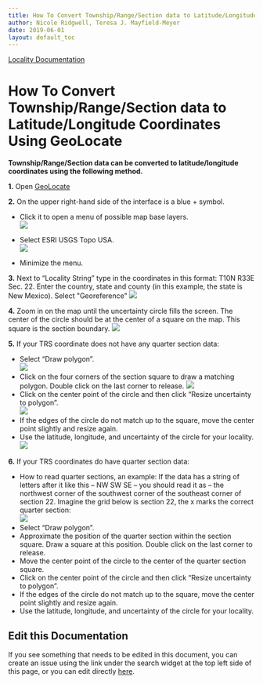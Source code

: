 ```yaml
---
title: How To Convert Township/Range/Section data to Latitude/Longitude Coordinates Using GeoLocate
author: Nicole Ridgwell, Teresa J. Mayfield-Meyer
date: 2019-06-01
layout: default_toc
---
```

[Locality Documentation](https://handbook.arctosdb.org/documentation/locality.html)

# How To Convert Township/Range/Section data to Latitude/Longitude Coordinates Using GeoLocate

**Township/Range/Section data can be converted to latitude/longitude coordinates using the following method.**

**1.**	Open [GeoLocate](https://www.geo-locate.org/web/WebGeoref.aspx)  
  
**2.**	On the upper right-hand side of the interface is a blue + symbol.  
  * Click it to open a menu of possible map base layers.  
![](https://raw.githubusercontent.com/ArctosDB/documentation-wiki/gh-pages/tutorial_images/GeoLocate1.jpg)  

  * Select ESRI USGS Topo USA.  
![](https://raw.githubusercontent.com/ArctosDB/documentation-wiki/gh-pages/tutorial_images/GeoLocate2.jpg)  

  * Minimize the menu.  

**3.**	Next to “Locality String” type in the coordinates in this format: T10N R33E Sec. 22. Enter the country, state and county (in this example, the state is New Mexico). Select "Georeference" 
![](https://raw.githubusercontent.com/ArctosDB/documentation-wiki/gh-pages/tutorial_images/GeoLocate3.jpg)  

**4.**	Zoom in on the map until the uncertainty circle fills the screen. The center of the circle should be at the center of a square on the map. This square is the section boundary. 
![](https://raw.githubusercontent.com/ArctosDB/documentation-wiki/gh-pages/tutorial_images/GeoLocate4.JPG)  

**5.**	If your TRS coordinate does not have any quarter section data:  
  * Select “Draw polygon”.  
![](https://raw.githubusercontent.com/ArctosDB/documentation-wiki/gh-pages/tutorial_images/GeoLocate4a.jpg)  
  * Click on the four corners of the section square to draw a matching polygon. Double click on the last corner to release.
![](https://raw.githubusercontent.com/ArctosDB/documentation-wiki/gh-pages/tutorial_images/GeoLocate5.JPG)   
  * Click on the center point of the circle and then click “Resize uncertainty to polygon”.  
![](https://raw.githubusercontent.com/ArctosDB/documentation-wiki/gh-pages/tutorial_images/GeoLocate6.JPG)  
  * If the edges of the circle do not match up to the square, move the center point slightly and resize again.   
  * Use the latitude, longitude, and uncertainty of the circle for your locality.  
  ![](https://raw.githubusercontent.com/ArctosDB/documentation-wiki/gh-pages/tutorial_images/GeoLocate7.JPG)  

**6.**	If your TRS coordinates do have quarter section data:  
  * How to read quarter sections, an example: If the data has a string of letters after it like this – NW SW SE – you should read it as – the northwest corner of the southwest corner of the southeast corner of section 22. Imagine the grid below is section 22, the x marks the correct quarter section:  
![](https://raw.githubusercontent.com/ArctosDB/documentation-wiki/gh-pages/tutorial_images/TRS%20table.JPG)  
  * Select “Draw polygon”.    
  * Approximate the position of the quarter section within the section square. Draw a square at this position. Double click on the last corner to release.    
  * Move the center point of the circle to the center of the quarter section square.    
  * Click on the center point of the circle and then click “Resize uncertainty to polygon”.    
  * If the edges of the circle do not match up to the square, move the center point slightly and resize again.    
  * Use the latitude, longitude, and uncertainty of the circle for your locality.

## Edit this Documentation

If you see something that needs to be edited in this document, you can create an issue using the link under the search widget at the top left side of this page, or you can edit directly <a href="https://github.com/ArctosDB/documentation-wiki/edit/gh-pages/_how_to/Convert_TRS_to_Lat-Long_Using_GeoLocate.markdown" target="_blank">here</a>.
